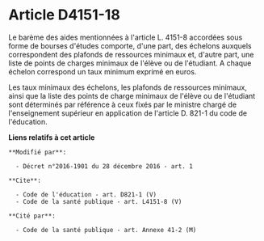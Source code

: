 # Article D4151-18

Le barème des aides mentionnées à l'article L. 4151-8 accordées sous forme de bourses d'études comporte, d'une part, des
échelons auxquels correspondent des plafonds de ressources minimaux et, d'autre part, une liste de points de charges minimaux
de l'élève ou de l'étudiant. A chaque échelon correspond un taux minimum exprimé en euros. 

Les taux minimaux des échelons, les plafonds de ressources minimaux, ainsi que la liste des points de charge minimaux de
l'élève ou de l'étudiant sont déterminés par référence à ceux fixés par le ministre chargé de l'enseignement supérieur en
application de l'article D. 821-1 du code de l'éducation.

**Liens relatifs à cet article**

	**Modifié par**:

	  - Décret n°2016-1901 du 28 décembre 2016 - art. 1

	**Cite**:

	  - Code de l'éducation - art. D821-1 (V)
	  - Code de la santé publique - art. L4151-8 (V)

	**Cité par**:

	  - Code de la santé publique - art. Annexe 41-2 (M)
